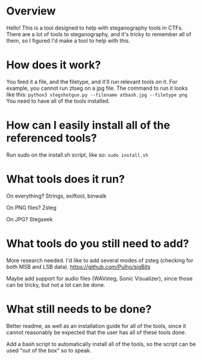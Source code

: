 # Overview
Hello! This is a tool designed to help with steganography tools in CTFs. There are a lot of tools to steganography, and it's tricky to remember all of them, so I figured I'd make a tool to help with this.

# How does it work?
You feed it a file, and the filetype, and it'll run relevant tools on it. For example, you cannot run ztseg on a jpg file.
The command to run it looks like this: ```python3 stegshotgun.py --filename atbash.jpg --filetype png```
You need to have all of the tools installed.

# How can I easily install all of the referenced tools?
Run sudo on the install.sh script, like so: ```sudo install.sh```

# What tools does it run?
On everything? Strings, exiftool, binwalk

On PNG files? Zsteg

On JPG? Stegseek

# What tools do you still need to add?
More research needed. I'd like to add several modes of zsteg (checking for both MSB and LSB data). 
https://github.com/Pulho/sigBits

Maybe add support for audio files (WAVsteg, Sonic Visualizer), since those can be tricky, but not a lot can be done.

# What still needs to be done?
Better readme, as well as an installation guide for all of the tools, since it cannot reasonably be expected that the user has all of these tools done.

Add a bash script to automatically install all of the tools, so the script can be used "out of the box" so to speak.
